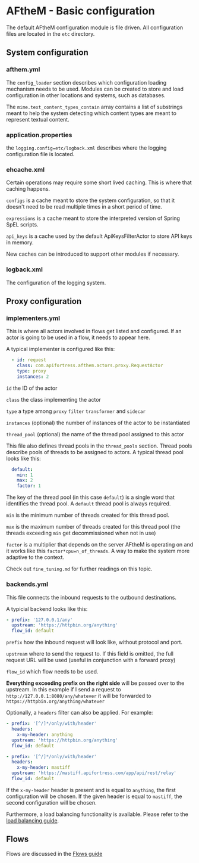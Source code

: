# AFtheM - Basic configuration

The default AFtheM configuration module is file driven. All configuration files are located in the `etc` directory.

## System configuration

### afthem.yml

The `config_loader` section describes which configuration loading mechanism needs to be used. Modules can be created to
store and load configuration in other locations and systems, such as databases.

The `mime.text_content_types_contain` array contains a list of substrings meant to help the system detecting which
content types are meant to represent textual content.
  
### application.properties

the `logging.config=etc/logback.xml` describes where the logging configuration file is located.

### ehcache.xml

Certain operations may require some short lived caching. This is where that caching happens.

`configs` is a cache meant to store the system configuration, so that it doesn't need to be read multiple
times in a short period of time.

`expressions` is a cache meant to store the interpreted version of Spring SpEL scripts.

`api_keys` is a cache used by the default ApiKeysFilterActor to store API keys in memory.

New caches can be introduced to support other modules if necessary.

### logback.xml

The configuration of the logging system.

## Proxy configuration

### implementers.yml

This is where all actors involved in flows get listed and configured. If an actor is going to be used in a flow, it
needs to appear here.

A typical implementer is configured like this:
```yaml
  - id: request
    class: com.apifortress.afthem.actors.proxy.RequestActor
    type: proxy
    instances: 2
```
`id` the ID of the actor

`class` the class implementing the actor

`type` a type among `proxy` `filter` `transformer` and `sidecar`

`instances` (optional) the number of instances of the actor to be instantiated

`thread_pool` (optional) the name of the thread pool assigned to this actor

This file also defines thread pools in the `thread_pools` section. Thread pools describe pools of threads to be assigned
to actors. A typical thread pool looks like this:

```yaml
  default:
    min: 1
    max: 2
    factor: 1
```

The key of the thread pool (in this case `default`) is a single word that identifies the thread pool. A `default` thread
pool is always required.

`min` is the minimum number of threads created for this thread pool.

`max` is the maximum number of threads created for this thread pool (the threads exceeding `min` get decommissioned when
not in use)

`factor` is a multiplier that depends on the server AFtheM is operating on and it works like this
`factor*cpu=n_of_threads`. A way to make the system more adaptive to the context.

Check out `fine_tuning.md` for further readings on this topic.

### backends.yml

This file connects the inbound requests to the outbound destinations.

A typicial backend looks like this:
```yaml
- prefix: '127.0.0.1/any'
  upstream: 'https://httpbin.org/anything'
  flow_id: default
```

`prefix` how the inbound request will look like, without protocol and port.

`upstream` where to send the request to. If this field is omitted, the full request URL will be used (useful in
conjunction with a forward proxy)

`flow_id` which flow needs to be used.

**Everything exceeding prefix on the right side** will be passed over to the upstream. In this example if I send a
request to `http://127.0.0.1:8080/any/whatever` it will be forwarded to `https://httpbin.org/anything/whatever`

Optionally, a `headers` filter can also be applied. For example:

```yaml
- prefix: '[^/]*/only/with/header'
  headers:
    x-my-header: anything
  upstream: 'https://httpbin.org/anything'
  flow_id: default

- prefix: '[^/]*/only/with/header'
  headers:
    x-my-header: mastiff
  upstream: 'https://mastiff.apifortress.com/app/api/rest/relay'
  flow_id: default
```

If the `x-my-header` header is present and is equal to `anything`, the first configuration will be chosen.
If the given header is equal to `mastiff`, the second configuration will be chosen.

Furthermore, a load balancing functionality is available. Please refer to the [load balancing guide](05_load_balancing.md). 

## Flows

Flows are discussed in the [Flows guide](03_flows.md)